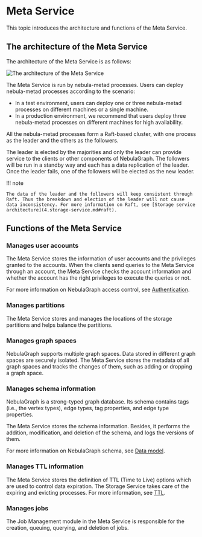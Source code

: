 # Meta Service

This topic introduces the architecture and functions of the Meta Service.

## The architecture of the Meta Service

The architecture of the Meta Service is as follows:

![The architecture of the Meta Service](https://docs-cdn.nebula-graph.com.cn/docs-2.0/1.introduction/2.nebula-graph-architecture/meta-architecture1.png)

The Meta Service is run by nebula-metad processes. Users can deploy nebula-metad processes according to the scenario:

* In a test environment, users can deploy one or three nebula-metad processes on different machines or a single machine.
* In a production environment, we recommend that users deploy three nebula-metad processes on different machines for high availability.

All the nebula-metad processes form a Raft-based cluster, with one process as the leader and the others as the followers.

The leader is elected by the majorities and only the leader can provide service to the clients or other components of NebulaGraph. The followers will be run in a standby way and each has a data replication of the leader. Once the leader fails, one of the followers will be elected as the new leader.

!!! note

    The data of the leader and the followers will keep consistent through Raft. Thus the breakdown and election of the leader will not cause data inconsistency. For more information on Raft, see [Storage service architecture](4.storage-service.md#raft).

## Functions of the Meta Service

### Manages user accounts

The Meta Service stores the information of user accounts and the privileges granted to the accounts. When the clients send queries to the Meta Service through an account, the Meta Service checks the account information and whether the account has the right privileges to execute the queries or not.

For more information on NebulaGraph access control, see [Authentication](../../7.data-security/1.authentication/1.authentication.md).

### Manages partitions

The Meta Service stores and manages the locations of the storage partitions and helps balance the partitions.

### Manages graph spaces

NebulaGraph supports multiple graph spaces. Data stored in different graph spaces are securely isolated. The Meta Service stores the metadata of all graph spaces and tracks the changes of them, such as adding or dropping a graph space.

### Manages schema information

NebulaGraph is a strong-typed graph database. Its schema contains tags (i.e., the vertex types), edge types, tag properties, and edge type properties.

The Meta Service stores the schema information. Besides, it performs the addition, modification, and deletion of the schema, and logs the versions of them.

For more information on NebulaGraph schema, see [Data model](../2.data-model.md).

### Manages TTL information

The Meta Service stores the definition of TTL (Time to Live) options which are used to control data expiration. The Storage Service takes care of the expiring and evicting processes. For more information, see [TTL](../../3.ngql-guide/8.clauses-and-options/ttl-options.md).

### Manages jobs

The Job Management module in the Meta Service is responsible for the creation, queuing, querying, and deletion of jobs.
